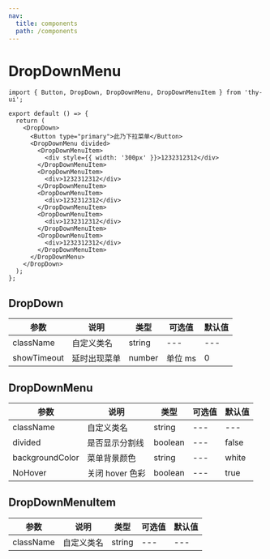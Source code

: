 ```yaml
---
nav:
  title: components
  path: /components
---
```


# DropDownMenu

```tsx
import { Button, DropDown, DropDownMenu, DropDownMenuItem } from 'thy-ui';

export default () => {
  return (
    <DropDown>
      <Button type="primary">此乃下拉菜单</Button>
      <DropDownMenu divided>
        <DropDownMenuItem>
          <div style={{ width: '300px' }}>1232312312</div>
        </DropDownMenuItem>
        <DropDownMenuItem>
          <div>1232312312</div>
        </DropDownMenuItem>
        <DropDownMenuItem>
          <div>1232312312</div>
        </DropDownMenuItem>
        <DropDownMenuItem>
          <div>1232312312</div>
        </DropDownMenuItem>
        <DropDownMenuItem>
          <div>1232312312</div>
        </DropDownMenuItem>
      </DropDownMenu>
    </DropDown>
  );
};
```

## DropDown

| 参数        | 说明         | 类型   | 可选值  | 默认值 |
| ----------- | ------------ | ------ | ------- | ------ |
| className   | 自定义类名   | string | ---     | ---    |
| showTimeout | 延时出现菜单 | number | 单位 ms | 0      |

## DropDownMenu

| 参数            | 说明            | 类型    | 可选值 | 默认值 |
| --------------- | --------------- | ------- | ------ | ------ |
| className       | 自定义类名      | string  | ---    | ---    |
| divided         | 是否显示分割线  | boolean | ---    | false  |
| backgroundColor | 菜单背景颜色    | string  | ---    | white  |
| NoHover         | 关闭 hover 色彩 | boolean | ---    | true   |

## DropDownMenuItem

| 参数      | 说明       | 类型   | 可选值 | 默认值 |
| --------- | ---------- | ------ | ------ | ------ |
| className | 自定义类名 | string | ---    | ---    |
